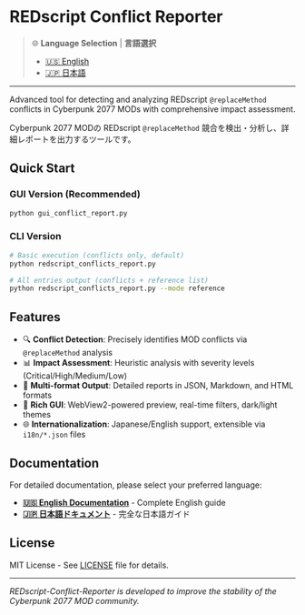 # REDscript Conflict Reporter

> 🌐 **Language Selection** | **言語選択**
>
> - [🇺🇸 English](README.en.md)
> - [🇯🇵 日本語](README.ja.md)

---

Advanced tool for detecting and analyzing REDscript `@replaceMethod` conflicts in Cyberpunk 2077 MODs with comprehensive impact assessment.

Cyberpunk 2077 MODの REDscript `@replaceMethod` 競合を検出・分析し、詳細レポートを出力するツールです。

## Quick Start

### GUI Version (Recommended)
```bash
python gui_conflict_report.py
```

### CLI Version
```bash
# Basic execution (conflicts only, default)
python redscript_conflicts_report.py

# All entries output (conflicts + reference list)
python redscript_conflicts_report.py --mode reference
```

## Features

- 🔍 **Conflict Detection**: Precisely identifies MOD conflicts via `@replaceMethod` analysis
- 📊 **Impact Assessment**: Heuristic analysis with severity levels (Critical/High/Medium/Low)
- 📝 **Multi-format Output**: Detailed reports in JSON, Markdown, and HTML formats
- 🎨 **Rich GUI**: WebView2-powered preview, real-time filters, dark/light themes
- 🌐 **Internationalization**: Japanese/English support, extensible via `i18n/*.json` files

## Documentation

For detailed documentation, please select your preferred language:

- **[🇺🇸 English Documentation](README.en.md)** - Complete English guide
- **[🇯🇵 日本語ドキュメント](README.ja.md)** - 完全な日本語ガイド

## License

MIT License - See [LICENSE](LICENSE) file for details.

---

*REDscript-Conflict-Reporter is developed to improve the stability of the Cyberpunk 2077 MOD community.*